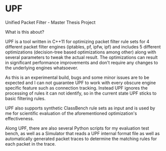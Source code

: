 # UPF
Unified Packet Filter - Master Thesis Project

What is this about?

UPF is a tool written in C++11 for optimizing packet filter rule sets for 
4 different packet filter engines (iptables, pf, ipfw, ipf) and includes 5 
different optimizations (decision-tree based optimizations among other) 
along with several parameters to tweak the actual result.
The optimizations can result in significant performance improvements and don't
require any changes to the underlying engines whatsoever.

As this is an experimental build, bugs and some minor issues are to be expected
and I can not guarantee UPF to work with every obscure engine specific feature
such as connection tracking. Instead UPF ignores the processing of rules it can 
not identify, so in the current state UPF sticks to basic filtering rules.

UPF also supports synthetic ClassBench rule sets as input and is used by me for
scientific evaluation of the aforementioned optimization's effectiveness.

Along UPF, there are also several Python scripts for my evaluation test bench, 
as well as a Simulator that reads a UPF internal format file 
as well as automatically generated packet traces to determine the matching rules
for each packet in the trace.
